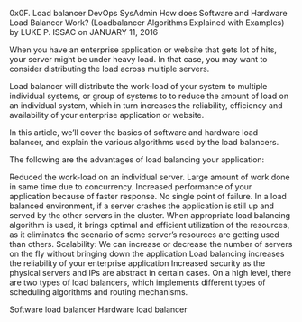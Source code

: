 0x0F. Load balancer
DevOps
SysAdmin
How does Software and Hardware Load Balancer Work? (Loadbalancer Algorithms Explained with Examples)
by LUKE P. ISSAC on JANUARY 11, 2016


When you have an enterprise application or website that gets lot of hits, your server might be under heavy load. In that case, you may want to consider distributing the load across multiple servers.

Load balancer will distribute the work-load of your system to multiple individual systems, or group of systems to to reduce the amount of load on an individual system, which in turn increases the reliability, efficiency and availability of your enterprise application or website.

In this article, we’ll cover the basics of software and hardware load balancer, and explain the various algorithms used by the load balancers.

The following are the advantages of load balancing your application:

Reduced the work-load on an individual server.
Large amount of work done in same time due to concurrency.
Increased performance of your application because of faster response.
No single point of failure. In a load balanced environment, if a server crashes the application is still up and served by the other servers in the cluster.
When appropriate load balancing algorithm is used, it brings optimal and efficient utilization of the resources, as it eliminates the scenario of some server’s resources are getting used than others.
Scalability: We can increase or decrease the number of servers on the fly without bringing down the application
Load balancing increases the reliability of your enterprise application
Increased security as the physical servers and IPs are abstract in certain cases.
On a high level, there are two types of load balancers, which implements different types of scheduling algorithms and routing mechanisms.

Software load balancer
Hardware load balancer
